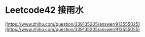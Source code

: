 # Leetcode42 接雨水

[https://www.zhihu.com/question/339135205/answer/913555025](https://www.zhihu.com/question/339135205/answer/913555025)



